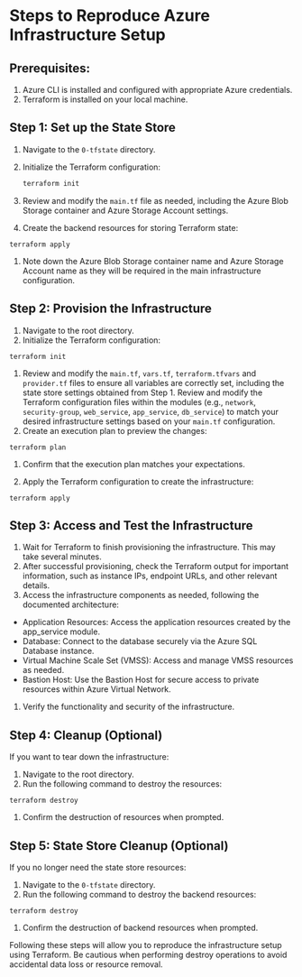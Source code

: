# Steps to Reproduce Azure Infrastructure Setup

## Prerequisites:
1. Azure CLI is installed and configured with appropriate Azure credentials.
2. Terraform is installed on your local machine.

## Step 1: Set up the State Store
1. Navigate to the `0-tfstate` directory.

2. Initialize the Terraform configuration:
   ```bash
   terraform init
1. Review and modify the `main.tf` file as needed, including the Azure Blob Storage container and Azure Storage Account settings.

1. Create the backend resources for storing Terraform state:
```
terraform apply
```
1. Note down the Azure Blob Storage container name and Azure Storage Account name as they will be required in the main infrastructure configuration.

## Step 2: Provision the Infrastructure
1. Navigate to the root directory.
1. Initialize the Terraform configuration:
```
terraform init
```
1. Review and modify the `main.tf`, `vars.tf`, `terraform.tfvars` and `provider.tf` files to ensure all variables are correctly set, including the state store settings obtained from Step 1.
Review and modify the Terraform configuration files within the modules (e.g., `network`, `security-group`, `web_service`, `app_service`, `db_service`) to match your desired infrastructure settings based on your `main.tf` configuration.
1. Create an execution plan to preview the changes:
```
terraform plan
```
1. Confirm that the execution plan matches your expectations.

1. Apply the Terraform configuration to create the infrastructure:
```
terraform apply
```

## Step 3: Access and Test the Infrastructure
1. Wait for Terraform to finish provisioning the infrastructure. This may take several minutes.
1. After successful provisioning, check the Terraform output for important information, such as instance IPs, endpoint URLs, and other relevant details.
1. Access the infrastructure components as needed, following the documented architecture:
  - Application Resources: Access the application resources created by the app_service module.
  - Database: Connect to the database securely via the Azure SQL Database instance.
  - Virtual Machine Scale Set (VMSS): Access and manage VMSS resources as needed.
  - Bastion Host: Use the Bastion Host for secure access to private resources within Azure Virtual Network.
1. Verify the functionality and security of the infrastructure.

## Step 4: Cleanup (Optional)

If you want to tear down the infrastructure:
1. Navigate to the root directory.
1. Run the following command to destroy the resources:
```
terraform destroy
```
1. Confirm the destruction of resources when prompted.

## Step 5: State Store Cleanup (Optional)

If you no longer need the state store resources:
1. Navigate to the `0-tfstate` directory.
1. Run the following command to destroy the backend resources:
```
terraform destroy
```
1. Confirm the destruction of backend resources when prompted.

Following these steps will allow you to reproduce the infrastructure setup using Terraform. Be cautious when performing destroy operations to avoid accidental data loss or resource removal.